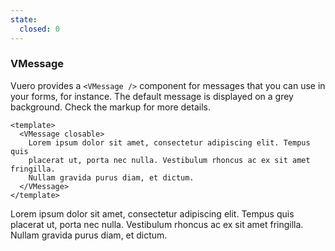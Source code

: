 ```yaml
---
state:
  closed: 0
---
```


### VMessage

Vuero provides a `<VMessage />` component for messages that you can use
in your forms, for instance. The default message is displayed
on a grey background. Check the markup for more details.

<!--code-->

```vue
<template>
  <VMessage closable>
    Lorem ipsum dolor sit amet, consectetur adipiscing elit. Tempus quis
    placerat ut, porta nec nulla. Vestibulum rhoncus ac ex sit amet fringilla.
    Nullam gravida purus diam, et dictum.
  </VMessage>
</template>
```

<!--/code-->

<!--example-->

<div class="field">
  <div class="control">
    <VMessage @close="frontmatter.state.closed++" closable>
      Lorem ipsum dolor sit amet, consectetur adipiscing elit. Tempus quis
      placerat ut, porta nec nulla. Vestibulum rhoncus ac ex sit amet fringilla.
      Nullam gravida purus diam, et dictum.
    </VMessage>
  </div>
</div>

<!--/example-->
